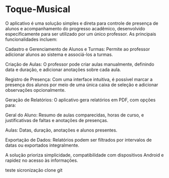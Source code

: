 # Toque-Musical

O aplicativo é uma solução simples e direta para controle de presença de alunos e acompanhamento do progresso acadêmico, desenvolvido especificamente para ser utilizado por um único professor. As principais funcionalidades incluem:

Cadastro e Gerenciamento de Alunos e Turmas: Permite ao professor adicionar alunos ao sistema e associá-los a turmas.

Criação de Aulas: O professor pode criar aulas manualmente, definindo data e duração, e adicionar anotações sobre cada aula.

Registro de Presença: Com uma interface intuitiva, é possível marcar a presença dos alunos por meio de uma única caixa de seleção e adicionar observações opcionalmente.

Geração de Relatórios: O aplicativo gera relatórios em PDF, com opções para:

Geral do Aluno: Resumo de aulas comparecidas, horas de curso, e justificativas de faltas e anotações de presenças.

Aulas: Datas, duração, anotações e alunos presentes.

Exportação de Dados: Relatórios podem ser filtrados por intervalos de datas ou exportados integralmente.

A solução prioriza simplicidade, compatibilidade com dispositivos Android e rapidez no acesso às informações.

teste sicronização clone git
